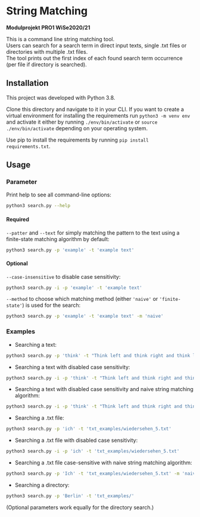 # String Matching
**Modulprojekt PRO1 WiSe2020/21**

This is a command line string matching tool.  
Users can search for a search term in direct input texts, single .txt files or directories with multiple .txt files.  
The tool prints out the first index of each found search term occurrence (per file if directory is searched).

## Installation
This project was developed with Python 3.8.

Clone this directory and navigate to it in your CLI.
If you want to create a virtual environment for installing the requirements run ```python3 -m venv env``` and activate it either by running ```./env/bin/activate``` or ```source ./env/bin/activate``` depending on your operating system.

Use pip to install the requirements by running ```pip install requirements.txt```.

## Usage
### Parameter
Print help to see all command-line options:
```bash
python3 search.py --help
```  
#### Required
```--patter``` and ```--text``` for simply matching the pattern to the text using a finite-state matching algorithm by default:
```bash
python3 search.py -p 'example' -t 'example text'
```  
#### Optional
```--case-insensitive``` to disable case sensitivity:
```bash
python3 search.py -i -p 'example' -t 'example text'
```
```--method``` to choose which matching method (either ```'naive'``` or ```'finite-state'```) is used for the search:
```bash
python3 search.py -p 'example' -t 'example text' -m 'naive'
```
### Examples
- Searching a text:
```bash
python3 search.py -p 'think' -t "Think left and think right and think low and think high."
```
- Searching a text with disabled case sensitivity:
```bash
python3 search.py -i -p 'think' -t "Think left and think right and think low and think high."
```
- Searching a text with disabled case sensitivity and naive string matching algorithm:
```bash
python3 search.py -i -p 'think' -t "Think left and think right and think low and think high." -m 'naive'
```
- Searching a .txt file:
```bash
python3 search.py -p 'ich' -t 'txt_examples/wiedersehen_5.txt'
```
- Searching a .txt file with disabled case sensitivity:
```bash
python3 search.py -i -p 'ich' -t 'txt_examples/wiedersehen_5.txt'
```
- Searching a .txt file case-sensitive with naive string matching algorithm:
```bash
python3 search.py -p 'Ich' -t 'txt_examples/wiedersehen_5.txt' -m 'naive'
```
- Searching a directory:
```bash
python3 search.py -p 'Berlin' -t 'txt_examples/'
```
(Optional parameters work equally for the directory search.)
